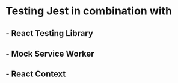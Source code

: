 # Testing Jest in combination with
## - React Testing Library
## - Mock Service Worker
## - React Context 




